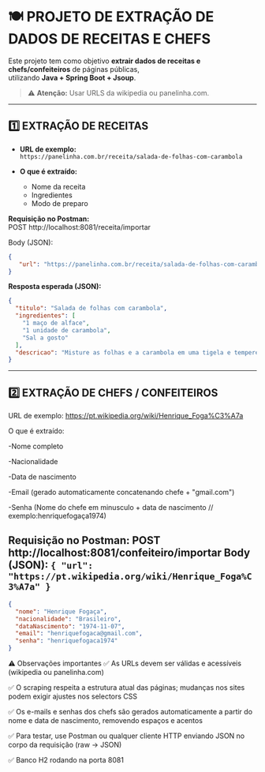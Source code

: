 # 🍽️ PROJETO DE EXTRAÇÃO DE DADOS DE RECEITAS E CHEFS

Este projeto tem como objetivo **extrair dados de receitas e chefs/confeiteiros** de páginas públicas,  
utilizando **Java + Spring Boot + Jsoup**.  

> ⚠️ **Atenção:** Usar URLS da wikipedia ou panelinha.com. 

--------------------------

## 1️⃣ EXTRAÇÃO DE RECEITAS

- **URL de exemplo:**  
  `https://panelinha.com.br/receita/salada-de-folhas-com-carambola`  

- **O que é extraído:**  
  - Nome da receita  
  - Ingredientes  
  - Modo de preparo  


**Requisição no Postman:**  
POST http://localhost:8081/receita/importar


Body (JSON):
```json
{
   "url": "https://panelinha.com.br/receita/salada-de-folhas-com-carambola"
}
```


**Resposta esperada (JSON):**
```json
{
  "titulo": "Salada de folhas com carambola",
  "ingredientes": [
    "1 maço de alface",
    "1 unidade de carambola",
    "Sal a gosto"
  ],
  "descricao": "Misture as folhas e a carambola em uma tigela e tempere com sal."
}

````

-----------------------------------------------------------------

## 2️⃣ EXTRAÇÃO DE CHEFS / CONFEITEIROS
URL de exemplo:
https://pt.wikipedia.org/wiki/Henrique_Foga%C3%A7a

O que é extraído:

-Nome completo

-Nacionalidade

-Data de nascimento

-Email (gerado automaticamente concatenando chefe + "gmail.com")

-Senha (Nome do chefe em minusculo + data de nascimento // exemplo:henriquefogaça1974)

Requisição no Postman:
POST http://localhost:8081/confeiteiro/importar
Body (JSON):
``
{
  "url": "https://pt.wikipedia.org/wiki/Henrique_Foga%C3%A7a"
}
``
-------
```json
{
  "nome": "Henrique Fogaça",
  "nacionalidade": "Brasileiro",
  "dataNascimento": "1974-11-07",
  "email": "henriquefogaca@gmail.com",
  "senha": "henriquefogaca1974"
}
```
⚠️ Observações importantes
✅ As URLs devem ser válidas e acessíveis (wikipedia ou panelinha.com)

✅ O scraping respeita a estrutura atual das páginas; mudanças nos sites podem exigir ajustes nos selectors CSS

✅ Os e-mails e senhas dos chefs são gerados automaticamente a partir do nome e data de nascimento, removendo espaços e acentos

✅ Para testar, use Postman ou qualquer cliente HTTP enviando JSON no corpo da requisição (raw → JSON)

✅ Banco H2 rodando na porta 8081
